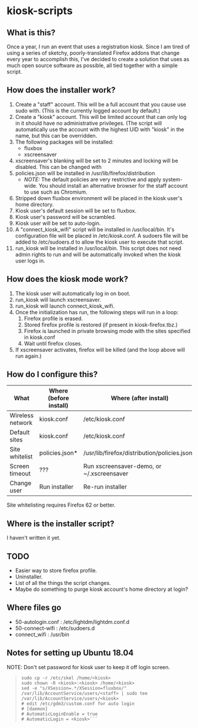 # kiosk-scripts

## What is this?

Once a year, I run an event that uses a registration kiosk. Since I am tired of
using a series of sketchy, poorly-translated Firefox addons that change every
year to accomplish this, I've decided to create a solution that uses as much
open source software as possible, all tied together with a simple script.

## How does the installer work?

1. Create a "staff" account. This will be a full account that you cause use
   sudo with. (This is the currently logged account by default.)
2. Create a "kiosk" account. This will be limited account that can only log in
   it should have no administrative privileges. (The script will automatically
   use the account with the highest UID with "kiosk" in the name, but this can
   be overridden.
3. The following packages will be installed:
   * fluxbox
   * xscreensaver
4. xscreensaver's blanking will be set to 2 minutes and locking will be
   disabled. This can be changed with 
4. policies.json will be installed in /usr/lib/firefox/distribution
   * *NOTE:* The default policies are very restrictive and apply system-wide.
     You should install an alternative browser for the staff account to use
	 such as Chromium.
5. Stripped down fluxbox environment will be placed in the kiosk user's home
   directory.
6. Kiosk user's default session will be set to fluxbox.
7. Kiosk user's password will be scrambled.
8. Kiosk user will be set to auto-login.
9. A "connect_kiosk_wifi" script will be installed in /usr/local/bin. It's
   configuration file will be placed in /etc/kiosk.conf. A sudoers file will
   be added to /etc/sudoers.d to allow the kiosk user to execute that script.
10. run_kiosk will be installed in /usr/local/bin. This script does not need
    admin rights to run and will be automatically invoked when the kiosk user
	logs in.

## How does the kiosk mode work?

1. The kiosk user will automatically log in on boot.
2. run_kiosk will launch xscreensaver.
3. run_kiosk will launch connect_kiosk_wifi.
4. Once the initialization has run, the following steps will run in a loop:
   1. Firefox profile is erased.
   2. Stored firefox profile is restored (if present in kiosk-firefox.tbz.)
   3. Firefox is launched in private browsing mode with the sites specified in
      kiosk.conf
   4. Wait until firefox closes.
5. If xscreensaver activates, firefox will be killed (and the loop above will
   run again.)
   
## How do I configure this?

| What             | Where (before install) | Where (after install)                        |
| ---------------- | ---------------------- | -------------------------------------------- |
| Wireless network | kiosk.conf             | /etc/kiosk.conf                              |
| Default sites    | kiosk.conf             | /etc/kiosk.conf                              |
| Site whitelist   | policies.json*         | /usr/lib/firefox/distribution/policies.json* |
| Screen timeout   | ???                    | Run xscreensaver-demo, or ~/.xscreensaver    |
| Change user      | Run installer          | Re-run installer                             |

Site whitelisting requires Firefox 62 or better.

## Where is the installer script?

I haven't written it yet.

## TODO

* Easier way to store firefox profile.
* Uninstaller.
* List of all the things the script changes.
* Maybe do something to purge kiosk account's home directory at login?

## Where files go

* 50-autologin.conf : /etc/lightdm/lightdm.conf.d
* 50-connect-wifi : /etc/sudoers.d
* connect_wifi : /usr/bin

## Notes for setting up Ubuntu 18.04

NOTE: Don't set password for kiosk user to keep it off login screen.

> ```sudo useradd <kiosk>
> sudo cp -r /etc/skel /home/<kiosk>
> sudo chown -R <kiosk>:<kiosk> /home/<kiosk>
> sed -e "s/XSession=.*/XSession=fluxbox/" /var/lib/AccountService/users/<staff> | sudo tee /var/lib/AccountService/users/<kiosk>
> # edit /etc/gdm3/custom.conf for auto login
> # [daemon]
> # AutomaticLoginEnable = true
> # AutomaticLogin = <kiosk>```